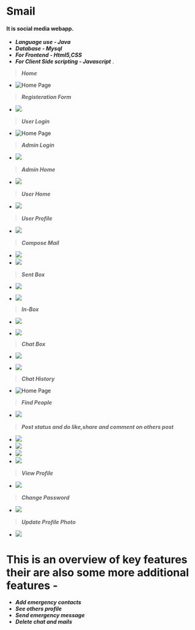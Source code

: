 # Smail
#### It is social media webapp.  
- ***Language use - Java***
- ***Database - Mysql***
- ***For Frontend - Html5,CSS***
- ***For Client Side scripting - Javascript*** .


> ***Home***
* ![Home Page](https://github.com/rahulgupta1999/Smail/blob/master/output/Screenshot%20(38).png)


> ***Registeration Form***
* ![](https://github.com/rahulgupta1999/Smail/blob/master/output/Capture.PNG)


> ***User Login***


* ![Home Page](https://github.com/rahulgupta1999/Smail/blob/master/output/Screenshot%20(39).png)


> ***Admin Login***


* ![](https://github.com/rahulgupta1999/Smail/blob/master/output/Capture2.PNG)

> ***Admin Home***


* ![](https://github.com/rahulgupta1999/Smail/blob/master/output/Screenshot%20(63).png)

> ***User Home***

* ![](https://github.com/rahulgupta1999/Smail/blob/master/output/Screenshot%20(40).png)

> ***User Profile***


* ![](https://github.com/rahulgupta1999/Smail/blob/master/output/Screenshot%20(59).png)

> ***Compose Mail***


* ![](https://github.com/rahulgupta1999/Smail/blob/master/output/Screenshot%20(42).png)
* ![](https://github.com/rahulgupta1999/Smail/blob/master/output/Screenshot%20(43).png)

> ***Sent Box***


* ![](https://github.com/rahulgupta1999/Smail/blob/master/output/Screenshot%20(44).png)



* ![](https://github.com/rahulgupta1999/Smail/blob/master/output/Screenshot%20(45).png)
 
> ***In-Box***


* ![](https://github.com/rahulgupta1999/Smail/blob/master/output/Screenshot%20(56).png)



* ![](https://github.com/rahulgupta1999/Smail/blob/master/output/Screenshot%20(45).png)


> ***Chat Box***


* ![](https://github.com/rahulgupta1999/Smail/blob/master/output/Screenshot%20(47).png)

* ![](https://github.com/rahulgupta1999/Smail/blob/master/output/Screenshot%20(57).png)


> ***Chat History***


* ![Home Page](https://github.com/rahulgupta1999/Smail/blob/master/output/Screenshot%20(58).png)


> ***Find People***

* ![](https://github.com/rahulgupta1999/Smail/blob/master/output/Screenshot%20(50).png)

> ***Post status and do like,share and comment on others post***
* ![](https://github.com/rahulgupta1999/Smail/blob/master/output/Screenshot%20(41).png)
* ![](https://github.com/rahulgupta1999/Smail/blob/master/output/Screenshot%20(53).png)
* ![](https://github.com/rahulgupta1999/Smail/blob/master/output/Screenshot%20(54).png)
* ![](https://github.com/rahulgupta1999/Smail/blob/master/output/Screenshot%20(62).png)

> ***View Profile***


* ![](https://github.com/rahulgupta1999/Smail/blob/master/output/Screenshot%20(59).png)



> ***Change Password***


* ![](https://github.com/rahulgupta1999/Smail/blob/master/output/Screenshot%20(60).png)



> ***Update Profile Photo***


* ![](https://github.com/rahulgupta1999/Smail/blob/master/output/Screenshot%20(61).png)


# This is an overview of key features their are also some more additional features -
- ***Add emergency contacts*** 
- ***See others profile*** 
- ***Send emergency message*** 
- ***Delete chat and mails*** 
